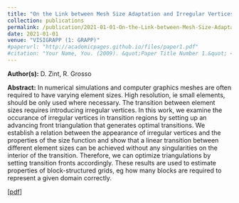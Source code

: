```yaml
---
title: "On the Link between Mesh Size Adaptation and Irregular Vertices"
collection: publications
permalink: /publication/2021-01-01-On-the-Link-between-Mesh-Size-Adaptation-and-Irregular-Vertices
date: 2021-01-01
venue: "VISIGRAPP (1: GRAPP)"
#paperurl: "http://academicpages.github.io/files/paper1.pdf"
#citation: "Your Name, You. (2009). &quot;Paper Title Number 1.&quot; <i>Journal 1</i>. 1(1)."
---
```


**Author(s):** D. Zint, R. Grosso

**Abstract:** In numerical simulations and computer graphics meshes are often required to have varying element sizes. High resolution, ie small elements, should be only used where necessary. The transition between element sizes requires introducing irregular vertices. In this work, we examine the occurance of irregular vertices in transition regions by setting up an advancing front triangulation that generates optimal transitions. We establish a relation between the appearance of irregular vertices and the properties of the size function and show that a linear transition between different element sizes can be achieved without any singularities on the interior of the transition. Therefore, we can optimize triangulations by setting transition fronts accordingly. These results are used to estimate properties of block-structured grids, eg how many blocks are required to represent a given domain correctly.

\[[pdf](https://www.scitepress.org/Papers/2021/102592/102592.pdf)\]
